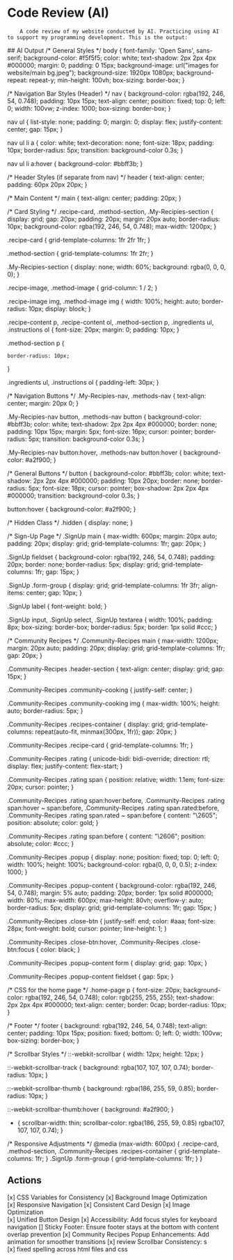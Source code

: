 
# Code Review (AI)
        A code review of my website conducted by AI. Practicing using AI to support my programming development. This is the output:
## AI Output
/* General Styles */
body {
    font-family: 'Open Sans', sans-serif;
    background-color: #f5f5f5;
    color: white;
    text-shadow: 2px 2px 4px #000000;
    margin: 0;
    padding: 0 15px;
    background-image: url("images for website/main bg.jpeg");
    background-size: 1920px 1080px;
    background-repeat: repeat-y;
    min-height: 100vh;
    box-sizing: border-box;
}

/* Navigation Bar Styles (Header) */
nav {
    background-color: rgba(192, 246, 54, 0.748);
    padding: 10px 15px; 
    text-align: center;
    position: fixed;
    top: 0;
    left: 0; 
    width: 100vw; 
    z-index: 1000;
    box-sizing: border-box;
}

nav ul {
    list-style: none;
    padding: 0;
    margin: 0;
    display: flex;
    justify-content: center;
    gap: 15px;
}

nav ul li a {
    color: white;
    text-decoration: none;
    font-size: 18px;
    padding: 10px;
    border-radius: 5px;
    transition: background-color 0.3s;
}

nav ul li a:hover {
    background-color: #bbff3b;
}

/* Header Styles (if separate from nav) */
header {
    text-align: center;
    padding: 60px 20px 20px; 
}

/* Main Content */
main {
    text-align: center;
    padding: 20px;
}

/* Card Styling */
.recipe-card,
.method-section,
.My-Recipies-section {
    display: grid;
    gap: 20px;
    padding: 20px;
    margin: 20px auto;
    border-radius: 10px;
    background-color: rgba(192, 246, 54, 0.748);
    max-width: 1200px;
}

.recipe-card {
    grid-template-columns: 1fr 2fr 1fr;
}

.method-section {
    grid-template-columns: 1fr 2fr;
}

.My-Recipies-section {
    display: none;
    width: 60%;
    background: rgba(0, 0, 0, 0);
}

.recipe-image,
.method-image {
    grid-column: 1 / 2;
}

.recipe-image img,
.method-image img {
    width: 100%;
    height: auto;
    border-radius: 10px;
    display: block;
}

.recipe-content p,
.recipe-content ol,
.method-section p,
.ingredients ul,
.instructions ol {
    font-size: 20px;
    margin: 0;
    padding: 10px;
}

.method-section p {

    border-radius: 10px;
}

.ingredients ul,
.instructions ol {
    padding-left: 30px;
}

/* Navigation Buttons */
.My-Recipies-nav,
.methods-nav {
    text-align: center;
    margin: 20px 0;
}

.My-Recipies-nav button,
.methods-nav button {
    background-color: #bbff3b;
    color: white;
    text-shadow: 2px 2px 4px #000000;
    border: none;
    padding: 10px 15px;
    margin: 5px;
    font-size: 16px;
    cursor: pointer;
    border-radius: 5px;
    transition: background-color 0.3s;
}

.My-Recipies-nav button:hover,
.methods-nav button:hover {
    background-color: #a2f900;
}

/* General Buttons */
button {
    background-color: #bbff3b;
    color: white;
    text-shadow: 2px 2px 4px #000000;
    padding: 10px 20px;
    border: none;
    border-radius: 5px;
    font-size: 18px;
    cursor: pointer;
    box-shadow: 2px 2px 4px #000000;
    transition: background-color 0.3s;
}

button:hover {
    background-color: #a2f900;
}

/* Hidden Class */
.hidden {
    display: none;
}

/* Sign-Up Page */
.SignUp main {
    max-width: 600px;
    margin: 20px auto;
    padding: 20px;
    display: grid;
    grid-template-columns: 1fr;
    gap: 20px;
}

.SignUp fieldset {
    background-color: rgba(192, 246, 54, 0.748);
    padding: 20px;
    border: none;
    border-radius: 5px;
    display: grid;
    grid-template-columns: 1fr;
    gap: 15px;
}

.SignUp .form-group {
    display: grid;
    grid-template-columns: 1fr 3fr;
    align-items: center;
    gap: 10px;
}

.SignUp label {
    font-weight: bold;
}

.SignUp input,
.SignUp select,
.SignUp textarea {
    width: 100%;
    padding: 8px;
    box-sizing: border-box;
    border-radius: 5px;
    border: 1px solid #ccc;
}

/* Community Recipes */
.Community-Recipes main {
    max-width: 1200px;
    margin: 20px auto;
    padding: 20px;
    display: grid;
    grid-template-columns: 1fr;
    gap: 20px;
}

.Community-Recipes .header-section {
    text-align: center;
    display: grid;
    gap: 15px;
}

.Community-Recipes .community-cooking {
    justify-self: center;
}

.Community-Recipes .community-cooking img {
    max-width: 100%;
    height: auto;
    border-radius: 5px;
}

.Community-Recipes .recipes-container {
    display: grid;
    grid-template-columns: repeat(auto-fit, minmax(300px, 1fr));
    gap: 20px;
}

.Community-Recipes .recipe-card {
    grid-template-columns: 1fr;
}

.Community-Recipes .rating {
    unicode-bidi: bidi-override;
    direction: rtl;
    display: flex;
    justify-content: flex-start;
}

.Community-Recipes .rating span {
    position: relative;
    width: 1.1em;
    font-size: 20px;
    cursor: pointer;
}

.Community-Recipes .rating span:hover:before,
.Community-Recipes .rating span:hover ~ span:before,
.Community-Recipes .rating span.rated:before,
.Community-Recipes .rating span.rated ~ span:before {
    content: "\2605";
    position: absolute;
    color: gold;
}

.Community-Recipes .rating span:before {
    content: "\2606";
    position: absolute;
    color: #ccc;
}

.Community-Recipes .popup {
    display: none;
    position: fixed;
    top: 0;
    left: 0;
    width: 100%;
    height: 100%;
    background-color: rgba(0, 0, 0, 0.5);
    z-index: 1000;
}

.Community-Recipes .popup-content {
    background-color: rgba(192, 246, 54, 0.748);
    margin: 5% auto;
    padding: 20px;
    border: 1px solid #000000;
    width: 80%;
    max-width: 600px;
    max-height: 80vh;
    overflow-y: auto;
    border-radius: 5px;
    display: grid;
    grid-template-columns: 1fr;
    gap: 15px;
}

.Community-Recipes .close-btn {
    justify-self: end;
    color: #aaa;
    font-size: 28px;
    font-weight: bold;
    cursor: pointer;
    line-height: 1;
}

.Community-Recipes .close-btn:hover,
.Community-Recipes .close-btn:focus {
    color: black;
}

.Community-Recipes .popup-content form {
    display: grid;
    gap: 10px;
}

.Community-Recipes .popup-content fieldset {
    gap: 5px;
}


/* CSS for the home page */
.home-page p {
font-size: 20px;
background-color: rgba(192, 246, 54, 0.748);
color: rgb(255, 255, 255);
text-shadow: 2px 2px 4px #000000;
text-align: center;
border: 0cap;
border-radius: 10px;
}


/* Footer */
footer {
    background: rgba(192, 246, 54, 0.748);
    text-align: center;
    padding: 10px 15px;
    position: fixed;
    bottom: 0;
    left: 0; 
    width: 100vw; 
    box-sizing: border-box;
}

/* Scrollbar Styles */
::-webkit-scrollbar {
    width: 12px;
    height: 12px;
}

::-webkit-scrollbar-track {
    background: rgba(107, 107, 107, 0.74);
    border-radius: 10px;
}

::-webkit-scrollbar-thumb {
    background: rgba(186, 255, 59, 0.85);
    border-radius: 10px;
}

::-webkit-scrollbar-thumb:hover {
    background: #a2f900;
}

* {
    scrollbar-width: thin;
    scrollbar-color: rgba(186, 255, 59, 0.85) rgba(107, 107, 107, 0.74);
}

/* Responsive Adjustments */
@media (max-width: 600px) {
    .recipe-card,
    .method-section,
    .Community-Recipes .recipes-container {
        grid-template-columns: 1fr;
    }
    .SignUp .form-group {
        grid-template-columns: 1fr;
    }
}
## Actions
[x] CSS Variables for Consistency
[x] Background Image Optimization  
[x] Responsive Navigation
[x] Consistent Card Design
[x] Image Optimization  
[x] Unified Button Design
[x] Accessibility:
Add focus styles for keyboard navigation
[] Sticky Footer:
Ensure footer stays at the bottom with content overlap prevention
[x] Community Recipes
Popup Enhancements:
Add animation for smoother transitions
[x] review Scrollbar Consistency:
s  
[x] fixed spelling across html files and css